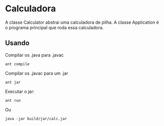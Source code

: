 Calculadora
===========

A classe Calculator abstrai uma calculadora de pilha.
A classe Application é o programa principal que roda essa calculadora.

Usando
------

Compilar os .java para .javac

    ant compile

Compilar os .javac para um .jar

    ant jar

Executar o jar:

    ant run

Ou

    java -jar build/jar/calc.jar
